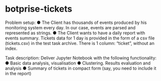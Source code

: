 # botprise-tickets

Problem setup:
● The Client has thousands of events produced by his monitoring system every day. In
our case, events are parsed and represented as strings.
● The Client wants to have a daily report with events summary. Tickets data for 1 day is
provided in the form of a csv file (tickets.csv) in the test task archive. There is 1
column: “ticket”, without an index.

Task description:
Deliver Jupyter Notebook with the following functionality:
● Basic data analysis, visualisation
● Clustering. Results evaluation and analysis
● Summary of tickets in compact form (say, you need to include it in the report)